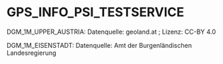 # GPS_INFO_PSI_TESTSERVICE

DGM_1M_UPPER_AUSTRIA:
Datenquelle: geoland.at ; Lizenz: CC-BY 4.0

DGM_1M_EISENSTADT:
Datenquelle: Amt der Burgenländischen Landesregierung
